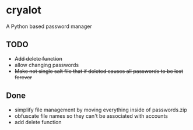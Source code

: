 # cryalot
A Python based password manager

## TODO

* ~~Add delete function~~
* allow changing passwords
* ~~Make not single salt file that if deleted causes all passwords to be lost forever~~

## Done
* simplify file management by moving everything inside of passwords.zip
* obfuscate file names so they can't be associated with accounts
* add delete function
